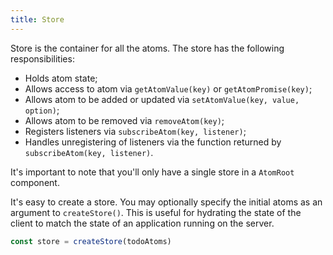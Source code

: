 ```yaml
---
title: Store
---
```


Store is the container for all the atoms. The store has the following responsibilities:

- Holds atom state;
- Allows access to atom via `getAtomValue(key)` or `getAtomPromise(key)`;
- Allows atom to be added or updated via `setAtomValue(key, value, option)`;
- Allows atom to be removed via `removeAtom(key)`;
- Registers listeners via `subscribeAtom(key, listener)`;
- Handles unregistering of listeners via the function returned by `subscribeAtom(key, listener)`.

It's important to note that you'll only have a single store in a `AtomRoot` component.

It's easy to create a store. You may optionally specify the initial atoms as an argument to `createStore()`. This is useful for hydrating the state of the client to match the state of an application running on the server.

```js
const store = createStore(todoAtoms)
```
